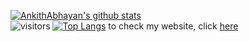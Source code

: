 [![AnkithAbhayan's github stats](https://github-readme-stats.vercel.app/api?username=AnkithAbhayan&show_icons=true&theme=merko)](https://github.com/AnkithAbhayan/github-readme-stats)     
![visitors](https://visitor-badge.glitch.me/badge?page_id=AnkithAbhayan.AnkithAbhayan)
[![Top Langs](https://github-readme-stats.vercel.app/api/top-langs/?username=AnkithAbhayan&exclude_repo=text-editor-for-encrypted-files)](https://github.com/AnkithAbhayan/AnkithAbhayan)
to check my website, click [here](https://www.youtube.com/watch?v=j5a0jTc9S10) 

